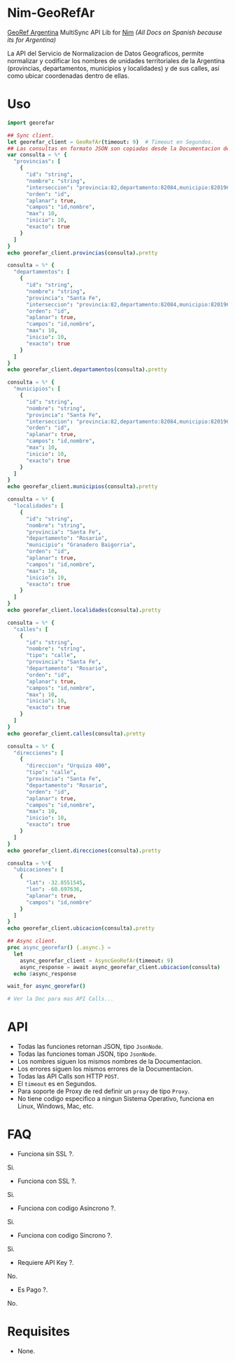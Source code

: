 # Nim-GeoRefAr

[GeoRef Argentina](https://georef-ar-api.readthedocs.io) MultiSync API Lib for [Nim](https://nim-lang.org)
*(All Docs on Spanish because its for Argentina)*

La API del Servicio de Normalizacion de Datos Geograficos, permite normalizar y
codificar los nombres de unidades territoriales de la Argentina
(provincias, departamentos, municipios y localidades) y de sus calles,
así como ubicar coordenadas dentro de ellas.


# Uso

```nim
import georefar

## Sync client.
let georefar_client = GeoRefAr(timeout: 9)  # Timeout en Segundos.
## Las consultas en formato JSON son copiadas desde la Documentacion de la API.
var consulta = %* {
  "provincias": [
    {
      "id": "string",
      "nombre": "string",
      "interseccion": "provincia:82,departamento:82084,municipio:820196",
      "orden": "id",
      "aplanar": true,
      "campos": "id,nombre",
      "max": 10,
      "inicio": 10,
      "exacto": true
    }
  ]
}
echo georefar_client.provincias(consulta).pretty

consulta = %* {
  "departamentos": [
    {
      "id": "string",
      "nombre": "string",
      "provincia": "Santa Fe",
      "interseccion": "provincia:82,departamento:82084,municipio:820196",
      "orden": "id",
      "aplanar": true,
      "campos": "id,nombre",
      "max": 10,
      "inicio": 10,
      "exacto": true
    }
  ]
}
echo georefar_client.departamentos(consulta).pretty

consulta = %* {
  "municipios": [
    {
      "id": "string",
      "nombre": "string",
      "provincia": "Santa Fe",
      "interseccion": "provincia:82,departamento:82084,municipio:820196",
      "orden": "id",
      "aplanar": true,
      "campos": "id,nombre",
      "max": 10,
      "inicio": 10,
      "exacto": true
    }
  ]
}
echo georefar_client.municipios(consulta).pretty

consulta = %* {
  "localidades": [
    {
      "id": "string",
      "nombre": "string",
      "provincia": "Santa Fe",
      "departamento": "Rosario",
      "municipio": "Granadero Baigorria",
      "orden": "id",
      "aplanar": true,
      "campos": "id,nombre",
      "max": 10,
      "inicio": 10,
      "exacto": true
    }
  ]
}
echo georefar_client.localidades(consulta).pretty

consulta = %* {
  "calles": [
    {
      "id": "string",
      "nombre": "string",
      "tipo": "calle",
      "provincia": "Santa Fe",
      "departamento": "Rosario",
      "orden": "id",
      "aplanar": true,
      "campos": "id,nombre",
      "max": 10,
      "inicio": 10,
      "exacto": true
    }
  ]
}
echo georefar_client.calles(consulta).pretty

consulta = %* {
  "direcciones": [
    {
      "direccion": "Urquiza 400",
      "tipo": "calle",
      "provincia": "Santa Fe",
      "departamento": "Rosario",
      "orden": "id",
      "aplanar": true,
      "campos": "id,nombre",
      "max": 10,
      "inicio": 10,
      "exacto": true
    }
  ]
}
echo georefar_client.direcciones(consulta).pretty

consulta = %*{
  "ubicaciones": [
    {
      "lat": -32.8551545,
      "lon": -60.697636,
      "aplanar": true,
      "campos": "id,nombre"
    }
  ]
}
echo georefar_client.ubicacion(consulta).pretty

## Async client.
proc async_georefar() {.async.} =
  let
    async_georefar_client = AsyncGeoRefAr(timeout: 9)
    async_response = await async_georefar_client.ubicacion(consulta)
  echo $async_response

wait_for async_georefar()

# Ver la Doc para mas API Calls...
```


# API

- Todas las funciones retornan JSON, tipo `JsonNode`.
- Todas las funciones toman JSON, tipo `JsonNode`.
- Los nombres siguen los mismos nombres de la Documentacion.
- Los errores siguen los mismos errores de la Documentacion.
- Todas las API Calls son HTTP `POST`.
- El `timeout` es en Segundos.
- Para soporte de Proxy de red definir un `proxy` de tipo `Proxy`.
- No tiene codigo especifico a ningun Sistema Operativo, funciona en Linux, Windows, Mac, etc.


# FAQ

- Funciona sin SSL ?.

Si.

- Funciona con SSL ?.

Si.

- Funciona con codigo Asincrono ?.

Si.

- Funciona con codigo Sincrono ?.

Si.

- Requiere API Key ?.

No.

- Es Pago ?.

No.


# Requisites

- None.
